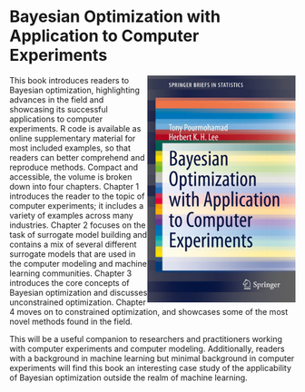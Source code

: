 # Bayesian Optimization with Application to Computer Experiments

 <img src='Misc/Book Cover.jpeg' align="right" height="400" />
  
This book introduces readers to Bayesian optimization, highlighting advances in the field and showcasing its successful applications to computer experiments. R code is available as online supplementary material for most included examples, so that readers can better comprehend and reproduce methods. 
Compact and accessible, the volume is broken down into four chapters. Chapter 1 introduces the reader to the topic of computer experiments; it includes a variety of examples across many industries. Chapter 2 focuses on the task of surrogate model building and contains a mix of several different surrogate models that are used in the computer modeling and machine learning communities. Chapter 3 introduces the core concepts of Bayesian optimization and discusses unconstrained optimization. Chapter 4 moves on to constrained optimization, and showcases some of the most novel methods found in the field.

This will be a useful companion to researchers and practitioners working with computer experiments and computer modeling. Additionally, readers with a background in machine learning but minimal background in computer experiments will find this book an interesting case study of the applicability of Bayesian optimization outside the realm of machine learning.

